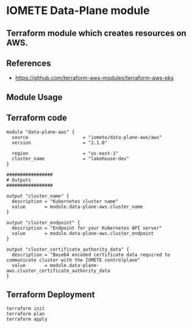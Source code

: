 # IOMETE Data-Plane module

## Terraform module which creates resources on AWS.


## References
- https://github.com/terraform-aws-modules/terraform-aws-eks

## Module Usage


## Terraform code

```hcl
module "data-plane-aws" {
  source                    = "iomete/data-plane-aws/aws"
  version                   = "2.1.0"
 
  region                    = "us-east-1"
  cluster_name              = "lakehouse-dev"
}

################# 
# Outputs 
#################

output "cluster_name" {
  description = "Kubernetes cluster name"
  value       = module.data-plane-aws.cluster_name
}

output "cluster_endpoint" {
  description = "Endpoint for your Kubernetes API server"
  value       = module.data-plane-aws.cluster_endpoint
}

output "cluster_certificate_authority_data" {
  description = "Base64 encoded certificate data required to communicate cluster with the IOMETE controlplane"
  value       = module.data-plane-aws.cluster_certificate_authority_data
}
```

## Terraform Deployment

```shell
terraform init
terraform plan
terraform apply
```